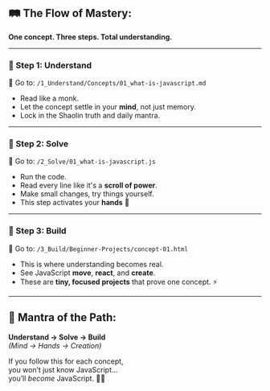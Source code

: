﻿
## 🛤️ The Flow of Mastery:
**One concept. Three steps. Total understanding.**

---

### 🔹 Step 1: Understand  
📁 Go to: `/1_Understand/Concepts/01_what-is-javascript.md`

- Read like a monk.  
- Let the concept settle in your **mind**, not just memory.  
- Lock in the Shaolin truth and daily mantra. 

---

### 🔹 Step 2: Solve  
📁 Go to: `/2_Solve/01_what-is-javascript.js`

- Run the code.  
- Read every line like it's a **scroll of power**.  
- Make small changes, try things yourself.  
- This step activates your **hands** 👐

---

### 🔹 Step 3: Build  
📁 Go to: `/3_Build/Beginner-Projects/concept-01.html`

- This is where understanding becomes real.  
- See JavaScript **move**, **react**, and **create**.  
- These are **tiny, focused projects** that prove one concept. ⚡

---

## 🧭 Mantra of the Path:
**Understand → Solve → Build**  
*(Mind → Hands → Creation)*

If you follow this for each concept,  
you won’t just know JavaScript…  
you’ll *become* JavaScript. 🐉🔥

